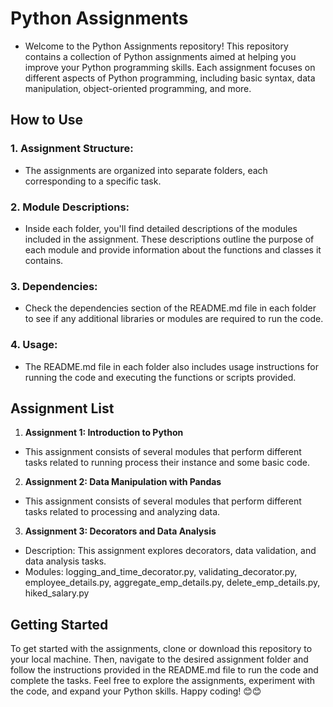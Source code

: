 # Python Assignments
- Welcome to the Python Assignments repository! This repository contains a collection of Python assignments aimed at helping you improve your Python programming skills. Each assignment focuses on different aspects of Python programming, including basic syntax, data manipulation, object-oriented programming, and more.

## How to Use
### 1. Assignment Structure: 
- The assignments are organized into separate folders, each corresponding to a specific task.

### 2. Module Descriptions: 
- Inside each folder, you'll find detailed descriptions of the modules included in the assignment. These descriptions outline the purpose of each module and provide information about the functions and classes it contains.
### 3. Dependencies: 
- Check the dependencies section of the README.md file in each folder to see if any additional libraries or modules are required to run the code.
### 4. Usage:
- The README.md file in each folder also includes usage instructions for running the code and executing the functions or scripts provided.

## Assignment List
1. **Assignment 1: Introduction to Python**
  - This assignment consists of several modules that perform different tasks related to running process their instance and some basic code.
2. **Assignment 2: Data Manipulation with Pandas**
  - This assignment consists of several modules that perform different tasks related to processing and analyzing data.
3. **Assignment 3: Decorators and Data Analysis**
  - Description: This assignment explores decorators, data validation, and data analysis tasks.
  - Modules: logging_and_time_decorator.py, validating_decorator.py, employee_details.py, aggregate_emp_details.py, delete_emp_details.py, hiked_salary.py

## Getting Started
To get started with the assignments, clone or download this repository to your local machine. Then, navigate to the desired assignment folder and follow the instructions provided in the README.md file to run the code and complete the tasks.
Feel free to explore the assignments, experiment with the code, and expand your Python skills. Happy coding! 😊😊